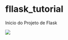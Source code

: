# fllask_tutorial
Inicio do Projeto de Flask

<img src="https://programadoresbrasil.com.br/wp-content/uploads/2020/02/flask-python-1200x750.png" align="center" />
